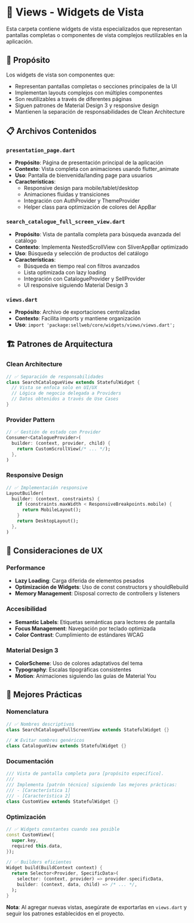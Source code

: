 # 📱 Views - Widgets de Vista

Esta carpeta contiene widgets de vista especializados que representan pantallas completas o componentes de vista complejos reutilizables en la aplicación.

## 🎯 Propósito

Los widgets de vista son componentes que:
- Representan pantallas completas o secciones principales de la UI
- Implementan layouts complejos con múltiples componentes
- Son reutilizables a través de diferentes páginas
- Siguen patrones de Material Design 3 y responsive design
- Mantienen la separación de responsabilidades de Clean Architecture

## 📋 Archivos Contenidos

### `presentation_page.dart`
- **Propósito**: Página de presentación principal de la aplicación
- **Contexto**: Vista completa con animaciones usando flutter_animate
- **Uso**: Pantalla de bienvenida/landing page para usuarios
- **Características**: 
  - Responsive design para mobile/tablet/desktop
  - Animaciones fluidas y transiciones
  - Integración con AuthProvider y ThemeProvider
  - Helper class para optimización de colores del AppBar

### `search_catalogue_full_screen_view.dart`
- **Propósito**: Vista de pantalla completa para búsqueda avanzada del catálogo
- **Contexto**: Implementa NestedScrollView con SliverAppBar optimizado
- **Uso**: Búsqueda y selección de productos del catálogo
- **Características**:
  - Búsqueda en tiempo real con filtros avanzados
  - Lista optimizada con lazy loading
  - Integración con CatalogueProvider y SellProvider
  - UI responsive siguiendo Material Design 3

### `views.dart`
- **Propósito**: Archivo de exportaciones centralizadas
- **Contexto**: Facilita imports y mantiene organización
- **Uso**: `import 'package:sellweb/core/widgets/views/views.dart';`

## 🏗️ Patrones de Arquitectura

### Clean Architecture
```dart
// ✅ Separación de responsabilidades
class SearchCatalogueView extends StatefulWidget {
  // Vista se enfoca solo en UI/UX
  // Lógica de negocio delegada a Providers
  // Datos obtenidos a través de Use Cases
}
```

### Provider Pattern
```dart
// ✅ Gestión de estado con Provider
Consumer<CatalogueProvider>(
  builder: (context, provider, child) {
    return CustomScrollView(/* ... */);
  },
)
```

### Responsive Design
```dart
// ✅ Implementación responsive
LayoutBuilder(
  builder: (context, constraints) {
    if (constraints.maxWidth < ResponsiveBreakpoints.mobile) {
      return MobileLayout();
    }
    return DesktopLayout();
  },
)
```

## 📱 Consideraciones de UX

### Performance
- **Lazy Loading**: Carga diferida de elementos pesados
- **Optimización de Widgets**: Uso de const constructors y shouldRebuild
- **Memory Management**: Disposal correcto de controllers y listeners

### Accesibilidad
- **Semantic Labels**: Etiquetas semánticas para lectores de pantalla
- **Focus Management**: Navegación por teclado optimizada
- **Color Contrast**: Cumplimiento de estándares WCAG

### Material Design 3
- **ColorScheme**: Uso de colores adaptativos del tema
- **Typography**: Escalas tipográficas consistentes
- **Motion**: Animaciones siguiendo las guías de Material You

## 🔧 Mejores Prácticas

### Nomenclatura
```dart
// ✅ Nombres descriptivos
class SearchCatalogueFullScreenView extends StatefulWidget {}

// ❌ Evitar nombres genéricos
class CatalogueView extends StatefulWidget {}
```

### Documentación
```dart
/// Vista de pantalla completa para [propósito específico].
///
/// Implementa [patrón técnico] siguiendo las mejores prácticas:
/// - [Característica 1]
/// - [Característica 2]
class CustomView extends StatefulWidget {}
```

### Optimización
```dart
// ✅ Widgets constantes cuando sea posible
const CustomView({
  super.key,
  required this.data,
});

// ✅ Builders eficientes
Widget build(BuildContext context) {
  return Selector<Provider, SpecificData>(
    selector: (context, provider) => provider.specificData,
    builder: (context, data, child) => /* ... */,
  );
}
```

**Nota**: Al agregar nuevas vistas, asegúrate de exportarlas en `views.dart` y seguir los patrones establecidos en el proyecto.
